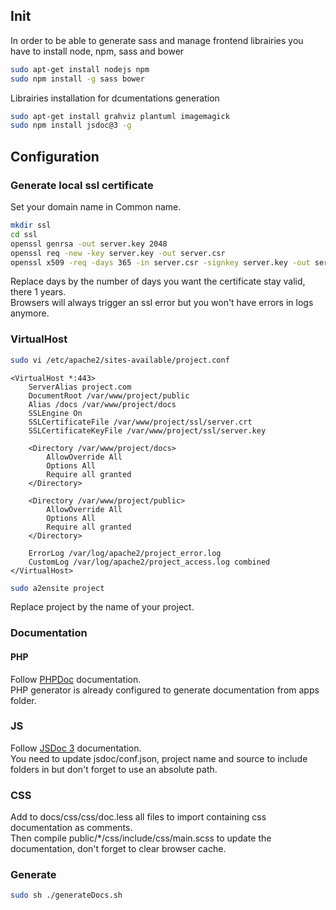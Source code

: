 ## Init

In order to be able to generate sass and manage frontend librairies you have to install node, npm, sass and bower  

```bash
sudo apt-get install nodejs npm
sudo npm install -g sass bower
```

Librairies installation for dcumentations generation

```bash
sudo apt-get install grahviz plantuml imagemagick
sudo npm install jsdoc@3 -g
```

## Configuration

### Generate local ssl certificate

Set your domain name in Common name.

```bash
mkdir ssl
cd ssl
openssl genrsa -out server.key 2048
openssl req -new -key server.key -out server.csr
openssl x509 -req -days 365 -in server.csr -signkey server.key -out server.crt
```

Replace days by the number of days you want the certificate stay valid, there 1 years.  
Browsers will always trigger an ssl error but you won't have errors in logs anymore.

### VirtualHost

```bash
sudo vi /etc/apache2/sites-available/project.conf
```

```text
<VirtualHost *:443>
    ServerAlias project.com
    DocumentRoot /var/www/project/public
    Alias /docs /var/www/project/docs
    SSLEngine On
    SSLCertificateFile /var/www/project/ssl/server.crt
    SSLCertificateKeyFile /var/www/project/ssl/server.key

    <Directory /var/www/project/docs>
        AllowOverride All
        Options All
        Require all granted
    </Directory>

    <Directory /var/www/project/public>
        AllowOverride All
        Options All
        Require all granted
    </Directory>

    ErrorLog /var/log/apache2/project_error.log
    CustomLog /var/log/apache2/project_access.log combined
</VirtualHost>
```

```bash
sudo a2ensite project
```

Replace project by the name of your project.

### Documentation

#### PHP

Follow [PHPDoc](https://docs.phpdoc.org/3.0/guide/guides/index.html#guides) documentation.  
PHP generator is already configured to generate documentation from apps folder.

### JS

Follow [JSDoc 3](https://jsdoc.app/index.html) documentation.  
You need to update jsdoc/conf.json, project name and source to include folders in but don't forget to use an absolute path.

### CSS

Add to docs/css/css/doc.less all files to import containing css documentation as comments.  
Then compile public/*/css/include/css/main.scss to update the documentation, don't forget to clear browser cache.

### Generate

```bash
sudo sh ./generateDocs.sh
```
